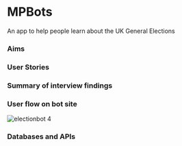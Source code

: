 # MPBots
An app to help people learn about the UK General Elections

### Aims

### User Stories

### Summary of interview findings

### User flow on bot site
![electionbot 4](https://cloud.githubusercontent.com/assets/20152018/25740081/eba68894-317c-11e7-824f-aac8f9454d27.png)

### Databases and APIs
